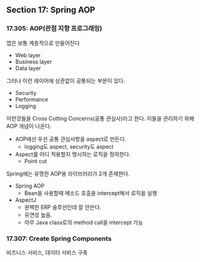 ## Section 17: Spring AOP

### 17.305: AOP(관점 지향 프로그래밍)
앱은 보통 계층적으로 만들어진다
- Web layer
- Business layer
- Data layer

그러나 이런 레이어에 상관없이 공통되는 부문이 있다.
- Security
- Performance
- Logging

이런것들을 Cross Cutting Concerns(공통 관심사)라고 한다.
이들을 관리하기 위해 AOP 개념이 나온다.

- AOP에선 우선 공통 관심사항을 aspect로 만든다.
    - logging도 aspect, security도 aspect
- Aspect를 어디 적용할지 명시하는 로직을 정의한다.
    - Point cut

Spring에는 유명한 AOP용 라이브러리가 2개 존재한다.
- Spring AOP
    - Bean을 사용할때 메소드 호출을 intercept해서 로직을 실행
- AspectJ
    - 완벽한 ERP 솔루션인데 잘 안쓴다.
    - 유연성 높음.
    - 아무 Java class로의 method call을 intercept 가능

### 17.307: Create Spring Components
비즈니스 서비스, 데이터 서비스 구축